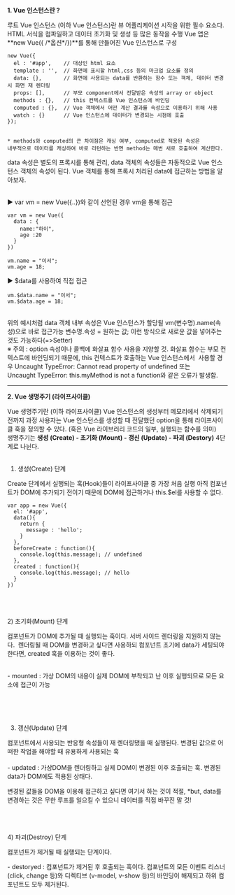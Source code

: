 **1\. Vue 인스턴스란 ?**

루트 Vue 인스턴스 (이하 Vue 인스턴스)란 뷰 어플리케이션 시작을 위한 필수 요소다.
HTML 서식을 컴파일하고 데이터 초기화 및 생성 등 많은 동작을 수행
Vue 앱은 **new Vue({ /\*옵션\*/})**를 통해 만들어진 Vue 인스턴스로 구성

```
new Vue({
  el : '#app',    // 대상인 html 요소
  template : '',  // 화면에 표시할 html,css 등의 마크업 요소를 정의
  data: {},       // 화면에 사용되는 data를 반환하는 함수 또는 객체, 데이터 변경 시 화면 재 렌더링
  props: [],      // 부모 component에서 전달받은 속성의 array or object
  methods : {},   // this 컨텍스트를 Vue 인스턴스에 바인딩
  computed : {},  // Vue 객체에서 어떤 계산 결과를 속성으로 이용하기 위해 사용
  watch : {}      // Vue 인스턴스에 데이터가 변경되는 시점에 호출
});


* methods와 computed의 큰 차이점은 캐싱 여부, computed로 적용된 속성은
내부적으로 데이터를 캐싱하여 바로 리턴하는 반면 method는 매번 새로 호출하여 계산한다.
```

data 속성은 별도의 프록시를 통해 관리, data 객체의 속성들은 자동적으로 Vue 인스턴스 객체의 속성이 된다. 
Vue 객체를 통해 프록시 처리된 data에 접근하는 방법을 알아보자.
<br/>
<br/>

▶ var vm = new Vue({..})와 같이 선언된 경우 vm을 통해 접근
```
var vm = new Vue({
  data : {
    name:"하이",
    age :20
  }
})

vm.name = "이서";
vm.age = 18;
```

▶ $data를 사용하여 직접 접근
```
vm.$data.name = "이서";
vm.$data.age = 18;
```

<br/>
위의 예시처럼 data 객체 내부 속성은 Vue 인스턴스가 할당될 vm(변수명).name(속성)으로 바로 접근가능
변수명.속성 = 원하는 값; 이런 방식으로 새로운 값을 넣어주는 것도 가능하다(=>Setter)


<br/>
※ 주의 : option 속성이나 콜백에 화살표 함수 사용을 지양할 것.  
화살표 함수는 부모 컨텍스트에 바인딩되기 때문에, this 컨텍스트가 호출하는 Vue 인스턴스에서   
사용할 경우 Uncaught TypeError: Cannot read property of undefined 또는  
Uncaught TypeError: this.myMethod is not a function와 같은 오류가 발생함.


---


**2\. Vue 생명주기 (라이프사이클)**


Vue 생명주기란 (이하 라이프사이클) Vue 인스턴스의 생성부터 메모리에서 삭제되기 전까지 과정
사용자는 Vue 인스턴스를 생성할 때 전달했던 option을 통해 라이프사이클 훅을 정의할 수 있다. 
(훅은 Vue 라이브러리 코드의 일부, 실행되는 함수를 의미)
<br/>
생명주기는 **생성 (Create) - 초기화 (Mount) - 갱신 (Update) - 파괴 (Destory)** 4단계로 나뉜다.
<br/>
<br/>

1) 생성(Create) 단계


Create 단계에서 실행되는 훅(Hook)들이 라이프사이클 중 가장 처음 실행
아직 컴포넌트가 DOM에 추가되기 전이기 때문에 DOM에 접근하거나 this.$el를 사용할 수 없다.

```
var app = new Vue({
  el: '#app',
  data(){
    return {
      message : 'hello';
    }
  },
  beforeCreate : function(){
    console.log(this.message); // undefined
  },
  created : function(){
    console.log(this.message); // hello
  }
})
```

<br/>
<br/>
<br/>
2) 초기화(Mount) 단계

<!-- 
[##_Image|kage@ceyN4l/btqBZNLnG4H/4TOoOab0tztPK9CkYIPkG0/img.jpg|alignLeft|data-filename="mount.jpg" data-origin-width="1198" data-origin-height="1249" width="580" height="605"|||_##]
-->
컴포넌트가 DOM에 추가될 때 실행되는 훅이다. 서버 사이드 렌더링을 지원하지 않는다. 
렌더링될 때 DOM을 변경하고 싶다면 사용하되 컴포넌트 초기에 data가 세팅되야 한다면, created 훅을 이용하는 것이
좋다.
<br/>
<br/>

\- mounted : 가상 DOM의 내용이 실제 DOM에 부착되고 난 이후 실행되므로 모든 요소에 접근이 가능

<br/>
<br/>
<br/>

3) 갱신(Update) 단계
<!--
[##_Image|kage@ba7Mc8/btqB1GqZ6pI/rplYBYr0HKyPUiPWw4vyZk/img.jpg|alignLeft|data-filename="update.jpg" data-origin-width="822" data-origin-height="580" width="599"|||_##]
-->

컴포넌트에서 사용되는 반응형 속성들이 재 렌더링됐을 때 실행된다.
변경된 값으로 어떠한 작업을 해야할 때 유용하게 사용되는 훅
<br/>
<br/>
\- updated : 가상DOM을 렌더링하고 실제 DOM이 변경된 이후 호출되는 훅. 변경된 data가 DOM에도 적용된 상태다.

변경된 값들을 DOM을 이용해 접근하고 싶다면 여기서 하는 것이 적절, 
\*but, data를 변경하는 것은 무한 루프를 일으킬 수 있으니 데이터를 직접 바꾸진 말 것!

<br/>
<br/>
<br/>
4) 파괴(Destroy) 단계
<!--
[##_Image|kage@bjPe7d/btqBZNYXb3p/Kso0eNPmyKwLylMGGpvpBk/img.jpg|alignLeft|data-filename="destory.jpg" data-origin-width="1199" data-origin-height="693" width="571"|||_##]
-->
<br/>

컴포넌트가 제거될 때 실행되는 단계이다.
<br/>

\- destoryed : 컴포넌트가 제거된 후 호출되는 훅이다. 컴포넌트의 모든 이벤트 리스너 (click, change 등)와 
디렉티브 (v-model, v-show 등)의 바인딩이 해제되고 하위 컴포넌트도 모두 제거된다.
